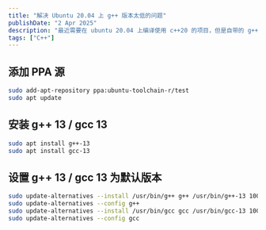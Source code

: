 ```yaml
---
title: "解决 Ubuntu 20.04 上 g++ 版本太低的问题"
publishDate: "2 Apr 2025"
description: "最近需要在 ubuntu 20.04 上编译使用 c++20 的项目，但是自带的 g++ 9 并非完全支持 c++20"
tags: ["C++"]
---
```


## 添加 PPA 源

```bash
sudo add-apt-repository ppa:ubuntu-toolchain-r/test
sudo apt update
```

## 安装 g++ 13 / gcc 13

```bash
sudo apt install g++-13
sudo apt install gcc-13
```

## 设置 g++ 13 / gcc 13 为默认版本

```bash
sudo update-alternatives --install /usr/bin/g++ g++ /usr/bin/g++-13 100
sudo update-alternatives --config g++
sudo update-alternatives --install /usr/bin/gcc gcc /usr/bin/gcc-13 100
sudo update-alternatives --config gcc
```

